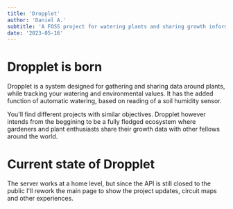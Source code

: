 ```yaml
---
title: 'Dropplet'
author: 'Daniel A.'
subtitle: 'A FOSS project for watering plants and sharing growth information'
date: '2023-05-16'
---
```

# Dropplet is born

Dropplet is a system designed for gathering and sharing data around plants, while tracking your watering and environmental values. It has the added function of automatic watering, based on reading of a soil humidity sensor. 

You'll find different projects with similar objectives. Dropplet however intends from the beggining to be a fully fledged ecosystem where gardeners and plant enthusiasts share their growth data with other fellows around the world.

# Current state of Dropplet

The server works at a home level, but since the API is still closed to the public I'll rework the main page to show the project updates, circuit maps and other experiences.